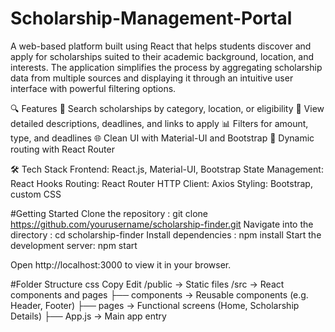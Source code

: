# Scholarship-Management-Portal
A web-based platform built using React that helps students discover and apply for scholarships suited to their academic background, location, and interests. The application simplifies the process by aggregating scholarship data from multiple sources and displaying it through an intuitive user interface with powerful filtering options.

🔍 Features
🔎 Search scholarships by category, location, or eligibility
🧾 View detailed descriptions, deadlines, and links to apply
📊 Filters for amount, type, and deadlines
🌐 Clean UI with Material-UI and Bootstrap
🔄 Dynamic routing with React Router

🛠️ Tech Stack
Frontend: React.js, Material-UI, Bootstrap
State Management: React Hooks
Routing: React Router
HTTP Client: Axios
Styling: Bootstrap, custom CSS

#Getting Started
Clone the repository :
git clone https://github.com/yourusername/scholarship-finder.git
Navigate into the directory :
cd scholarship-finder
Install dependencies :
npm install
Start the development server: 
npm start

Open http://localhost:3000 to view it in your browser.

 #Folder Structure
css
Copy
Edit
  /public          → Static files
/src             → React components and pages
  ├── components → Reusable components (e.g. Header, Footer)
  ├── pages      → Functional screens (Home, Scholarship Details)
  ├── App.js     → Main app entry



